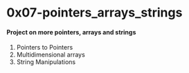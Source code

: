 <h1>0x07-pointers_arrays_strings</h1>
<h4>Project on more pointers, arrays and strings</h4>
<ol>
<li>Pointers to Pointers</li>
<li>Multidimensional arrays</li>
<li>String Manipulations</li>
</ol>
